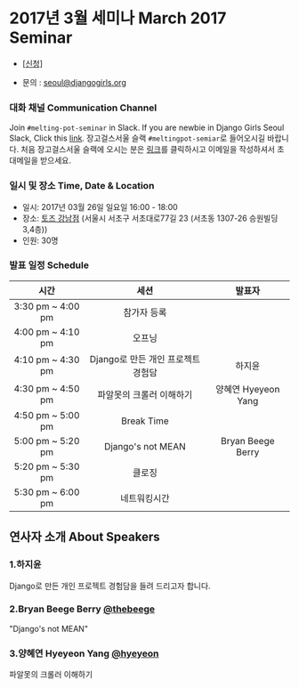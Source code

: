 # 2017년 3월 세미나 March 2017 Seminar
* [[신청]](https://goo.gl/forms/FXOWhYHRTv705jwK2)

* 문의 : seoul@djangogirls.org

### 대화 채널 Communication Channel
Join `#melting-pot-seminar` in Slack.
If you are newbie in Django Girls Seoul Slack, Click this [link](
http://slack.djangogirlsseoul.org/
).
장고걸스서울 슬랙 `#meltingpot-semiar`로 들어오시길 바랍니다.
처음 장고걸스서울 슬랙에 오시는 분은 [링크](http://slack.djangogirlsseoul.org/)를 클릭하시고 이메일을 작성하셔서 초대메일을 받으세요.

### 일시 및 장소 Time, Date & Location
* 일시: 2017년 03월 26일 일요일 16:00 - 18:00
* 장소: [토즈 강남점](http://www.toz.co.kr/branch/main/index.htm?id=10) (서울시 서초구 서초대로77길 23 (서초동 1307-26 승원빌딩 3,4층))
* 인원: 30명

### 발표 일정 Schedule
시간| 세션 | 발표자 |
|:--:|:--:|:--:|
3:30 pm ~ 4:00 pm | 참가자 등록| |
4:00 pm ~ 4:10 pm | 오프닝 | |
4:10 pm ~ 4:30 pm | Django로 만든 개인 프로젝트 경험담 | 하지윤 |
4:30 pm ~ 4:50 pm | 파알못의 크롤러 이해하기 | 양혜연 Hyeyeon Yang|
4:50 pm ~ 5:00 pm | Break Time | |
5:00 pm ~ 5:20 pm | Django's not MEAN| Bryan Beege Berry|
5:20 pm ~ 5:30 pm | 클로징 | |
5:30 pm ~ 6:00 pm | 네트워킹시간 | |

## 연사자 소개 About Speakers
### 1.하지윤
Django로 만든 개인 프로젝트 경험담을 들려 드리고자 합니다.

### 2.Bryan Beege Berry [@thebeege](https://github.com/TheBeege)
"Django's not MEAN"

### 3.양혜연 Hyeyeon Yang [@hyeyeon](https://github.com/imyeonn)
파알못의 크롤러 이해하기

